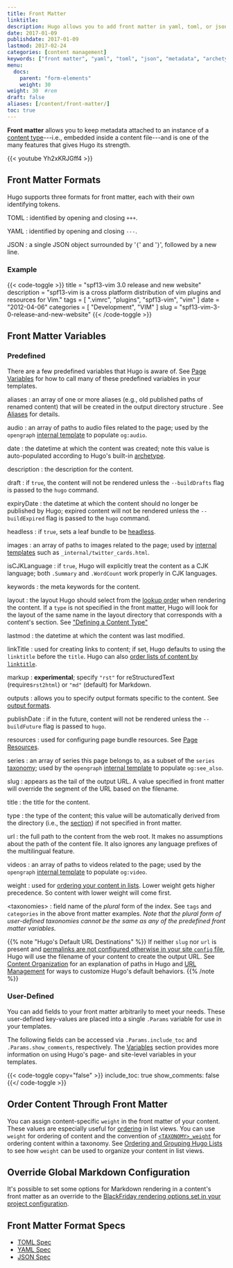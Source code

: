 ```yaml
---
title: Front Matter
linktitle:
description: Hugo allows you to add front matter in yaml, toml, or json to your content files.
date: 2017-01-09
publishdate: 2017-01-09
lastmod: 2017-02-24
categories: [content management]
keywords: ["front matter", "yaml", "toml", "json", "metadata", "archetypes"]
menu:
  docs:
    parent: "form-elements"
    weight: 30
weight: 30	#rem
draft: false
aliases: [/content/front-matter/]
toc: true
---
```


**Front matter** allows you to keep metadata attached to an instance of a [content type][]---i.e., embedded inside a content file---and is one of the many features that gives Hugo its strength.

{{< youtube Yh2xKRJGff4 >}}

## Front Matter Formats

Hugo supports three formats for front matter, each with their own identifying tokens.

TOML
: identified by opening and closing `+++`.

YAML
: identified by opening and closing `---`.

JSON
: a single JSON object surrounded by '`{`' and '`}`', followed by a new line.

### Example

{{< code-toggle >}}
title = "spf13-vim 3.0 release and new website"
description = "spf13-vim is a cross platform distribution of vim plugins and resources for Vim."
tags = [ ".vimrc", "plugins", "spf13-vim", "vim" ]
date = "2012-04-06"
categories = [
  "Development",
  "VIM"
]
slug = "spf13-vim-3-0-release-and-new-website"
{{< /code-toggle >}}

## Front Matter Variables

### Predefined

There are a few predefined variables that Hugo is aware of. See [Page Variables][pagevars] for how to call many of these predefined variables in your templates.

aliases
: an array of one or more aliases (e.g., old published paths of renamed content) that will be created in the output directory structure . See [Aliases][aliases] for details.

audio
: an array of paths to audio files related to the page; used by the `opengraph` [internal template](/templates/internal) to populate `og:audio`.

date
: the datetime at which the content was created; note this value is auto-populated according to Hugo's built-in [archetype][].

description
: the description for the content.

draft
: if `true`, the content will not be rendered unless the `--buildDrafts` flag is passed to the `hugo` command.

expiryDate
: the datetime at which the content should no longer be published by Hugo; expired content will not be rendered unless the `--buildExpired` flag is passed to the `hugo` command.

headless
: if `true`, sets a leaf bundle to be [headless][headless-bundle].

images
: an array of paths to images related to the page; used by [internal templates](/templates/internal) such as `_internal/twitter_cards.html`.

isCJKLanguage
: if `true`, Hugo will explicitly treat the content as a CJK language; both `.Summary` and `.WordCount` work properly in CJK languages.

keywords
: the meta keywords for the content.

layout
: the layout Hugo should select from the [lookup order][lookup] when rendering the content. If a `type` is not specified in the front matter, Hugo will look for the layout of the same name in the layout directory that corresponds with a content's section. See ["Defining a Content Type"][definetype]

lastmod
: the datetime at which the content was last modified.

linkTitle
: used for creating links to content; if set, Hugo defaults to using the `linktitle` before the `title`. Hugo can also [order lists of content by `linktitle`][bylinktitle].

markup
: **experimental**; specify `"rst"` for reStructuredText (requires`rst2html`) or `"md"` (default) for Markdown.

outputs
: allows you to specify output formats specific to the content. See [output formats][outputs].

publishDate
: if in the future, content will not be rendered unless the `--buildFuture` flag is passed to `hugo`.

resources
: used for configuring page bundle resources. See [Page Resources][page-resources].

series
: an array of series this page belongs to, as a subset of the `series` [taxonomy](/form-elements/taxonomies/); used by the `opengraph` [internal template](/templates/internal) to populate `og:see_also`.

slug
: appears as the tail of the output URL. A value specified in front matter will override the segment of the URL based on the filename.

title
: the title for the content.

type
: the type of the content; this value will be automatically derived from the directory (i.e., the [section][]) if not specified in front matter.

url
: the full path to the content from the web root. It makes no assumptions about the path of the content file. It also ignores any language prefixes of
the multilingual feature.

videos
: an array of paths to videos related to the page; used by the `opengraph` [internal template](/templates/internal) to populate `og:video`.

weight
: used for [ordering your content in lists][ordering]. Lower weight gets higher precedence. So content with lower weight will come first.

\<taxonomies\>
: field name of the *plural* form of the index. See `tags` and `categories` in the above front matter examples. _Note that the plural form of user-defined taxonomies cannot be the same as any of the predefined front matter variables._

{{% note "Hugo's Default URL Destinations" %}}
If neither `slug` nor `url` is present and [permalinks are not configured otherwise in your site `config` file](/form-elements/urls/#permalinks), Hugo will use the filename of your content to create the output URL. See [Content Organization](/form-elements/organization) for an explanation of paths in Hugo and [URL Management](/form-elements/urls/) for ways to customize Hugo's default behaviors.
{{% /note %}}

### User-Defined

You can add fields to your front matter arbitrarily to meet your needs. These user-defined key-values are placed into a single `.Params` variable for use in your templates.

The following fields can be accessed via `.Params.include_toc` and `.Params.show_comments`, respectively. The [Variables][] section provides more information on using Hugo's page- and site-level variables in your templates.

{{< code-toggle copy="false" >}}
include_toc: true
show_comments: false
{{</ code-toggle >}}


## Order Content Through Front Matter

You can assign content-specific `weight` in the front matter of your content. These values are especially useful for [ordering][ordering] in list views. You can use `weight` for ordering of content and the convention of [`<TAXONOMY>_weight`][taxweight] for ordering content within a taxonomy. See [Ordering and Grouping Hugo Lists][lists] to see how `weight` can be used to organize your content in list views.

## Override Global Markdown Configuration

It's possible to set some options for Markdown rendering in a content's front matter as an override to the [BlackFriday rendering options set in your project configuration][config].

## Front Matter Format Specs

* [TOML Spec][toml]
* [YAML Spec][yaml]
* [JSON Spec][json]

[variables]: /variables/
[aliases]: /form-elements/urls/#aliases/
[archetype]: /form-elements/archetypes/
[bylinktitle]: /templates/lists/#by-link-title
[config]: /getting-started/configuration/ "Hugo documentation for site configuration"
[content type]: /form-elements/types/
[contentorg]: /form-elements/organization/
[definetype]: /form-elements/types/#defining-a-content-type "Learn how to specify a type and a layout in a content's front matter"
[headless-bundle]: /form-elements/page-bundles/#headless-bundle
[json]: https://www.ecma-international.org/publications/files/ECMA-ST/ECMA-404.pdf "Specification for JSON, JavaScript Object Notation"
[lists]: /templates/lists/#ordering-content "See how to order content in list pages; for example, templates that look to specific _index.md for content and front matter."
[lookup]: /templates/lookup-order/ "Hugo traverses your templates in a specific order when rendering content to allow for DRYer templating."
[ordering]: /templates/lists/ "Hugo provides multiple ways to sort and order your content in list templates"
[outputs]: /templates/output-formats/ "With the release of v22, you can output your content to any text format using Hugo's familiar templating"
[page-resources]: /form-elements/page-resources/
[pagevars]: /variables/page/
[section]: /form-elements/sections/
[taxweight]: /form-elements/taxonomies/
[toml]: https://github.com/toml-lang/toml "Specification for TOML, Tom's Obvious Minimal Language"
[urls]: /form-elements/urls/
[variables]: /variables/
[yaml]: http://yaml.org/spec/ "Specification for YAML, YAML Ain't Markup Language"
